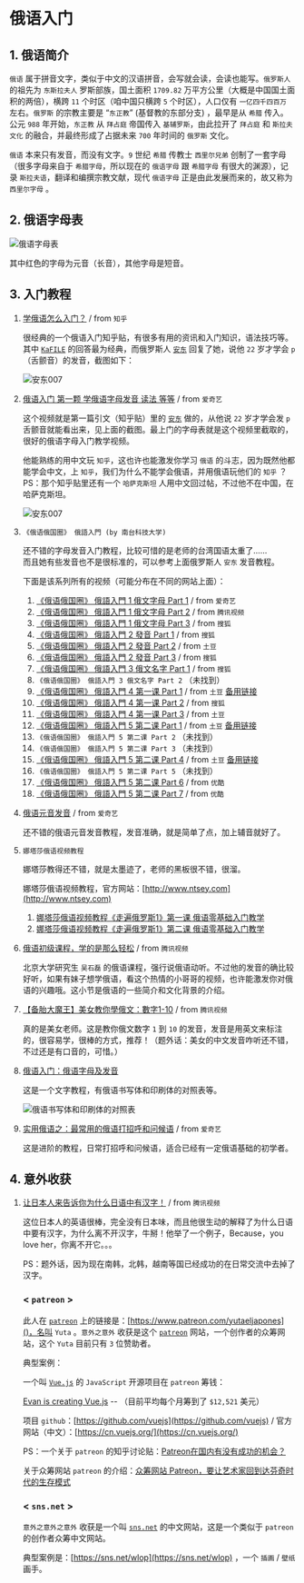 
# 俄语入门 #

## 1. 俄语简介 ##

`俄语` 属于拼音文字，类似于中文的汉语拼音，会写就会读，会读也能写。`俄罗斯人` 的祖先为 `东斯拉夫人` 罗斯部族，国土面积 `1709.82` 万平方公里（大概是中国国土面积的两倍），横跨 `11` 个时区（咱中国只横跨 `5` 个时区），人口仅有 `一亿四千四百万` 左右。`俄罗斯` 的宗教主要是 “`东正教`” (基督教的东部分支) ，最早是从 `希腊` 传入。公元 `988` 年开始，`东正教` 从 `拜占庭` 帝国传入 `基辅罗斯`，由此拉开了 `拜占庭` 和 `斯拉夫文化` 的融合，并最终形成了占据未来 `700` 年时间的 `俄罗斯` 文化。

`俄语` 本来只有发音，而没有文字。`9` 世纪 `希腊` 传教士 `西里尔兄弟` 创制了一套字母（很多字母来自于 `希腊字母`，所以现在的 `俄语字母` 跟 `希腊字母` 有很大的渊源），记录 `斯拉夫语`，翻译和编撰宗教文献，现代 `俄语字母` 正是由此发展而来的，故又称为 `西里尔字母` 。

## 2. 俄语字母表 ##

![俄语字母表](./images/russian-alphabet.png)

其中红色的字母为元音（长音），其他字母是短音。

## 3. 入门教程 ##

1. [学俄语怎么入门？](https://www.zhihu.com/question/19981414) / from `知乎`

    很经典的一个俄语入门知乎贴，有很多有用的资讯和入门知识，语法技巧等。其中 [`KaFILE`](https://www.zhihu.com/people/kafile) 的回答最为经典，而俄罗斯人 [`安东`](https://www.zhihu.com/people/an-dong-007) 回复了她，说他 `22` 岁才学会 `p` （舌颤音）的发音，截图如下：

    ![安东007](./images/an-dong-007.png)

2. [俄语入门 第一颗 学俄语字母发音 读法 等等](http://www.iqiyi.com/w_19rs2e4l0x.html) / from `爱奇艺`

    这个视频就是第一篇引文（知乎贴）里的 [`安东`](https://www.zhihu.com/people/an-dong-007) 做的，从他说 `22` 岁才学会发 `p` 舌颤音就能看出来，见上面的截图。最上门的字母表就是这个视频里截取的，很好的俄语字母入门教学视频。

    他能熟练的用中文玩 `知乎`，这也许也能激发你学习 `俄语` 的斗志，因为既然他都能学会中文，上 `知乎`，我们为什么不能学会俄语，并用俄语玩他们的 `知乎` ？PS：那个知乎贴里还有一个 `哈萨克斯坦` 人用中文回过帖，不过他不在中国，在哈萨克斯坦。

    ![安东007](./images/an-dong-007-zhihu.png)

3. `《俄语俄国圈》 俄語入門 (by 南台科技大学)`

    还不错的字母发音入门教程，比较可惜的是老师的台湾国语太重了……<br/>
    而且她有些发音也不是很标准的，可以参考上面俄罗斯人 `安东` 发音教程。

    下面是该系列所有的视频（可能分布在不同的网站上面）：

    1) [《俄语俄国圈》 俄語入門 1 俄文字母 Part 1](http://www.iqiyi.com/w_19rrxqehm9.html) / from `爱奇艺`
    2) [《俄语俄国圈》 俄語入門 1 俄文字母 Part 2](https://v.qq.com/x/page/y0148741u52.html) / from `腾讯视频`
    3) [《俄语俄国圈》 俄語入門 1 俄文字母 Part 3](http://my.tv.sohu.com/us/237244835/76556814.shtml) / from `搜狐`
    4) [《俄语俄国圈》 俄語入門 2 發音 Part 1](http://my.tv.sohu.com/us/237244835/76557013.shtml) / from `搜狐`
    5) [《俄语俄国圈》 俄語入門 2 發音 Part 2](http://video.tudou.com/v/XMjMzNzIwMzA5Ng==.html) / from `土豆`
    6) [《俄语俄国圈》 俄語入門 2 發音 Part 3](http://my.tv.sohu.com/us/237244835/76557019.shtml) / from `搜狐`
    7) [《俄语俄国圈》 俄語入門 3 俄文名字 Part 1](http://my.tv.sohu.com/us/237244835/76557538.shtml) / from `搜狐`
    8) `《俄语俄国圈》 俄語入門 3 俄文名字 Part 2` （未找到）
    9) [《俄语俄国圈》 俄語入門 4 第一课 Part 1](http://new-play.tudou.com/v/584300952.html?) / from `土豆` [备用链接](http://video.tudou.com/v/XMjMzNzIwMzgwOA==.html)
    10) [《俄语俄国圈》 俄語入門 4 第一课 Part 2](http://my.tv.sohu.com/us/237244835/76557786.shtml) / from `搜狐`
    11) [《俄语俄国圈》 俄語入門 4 第一课 Part 3](http://video.tudou.com/v/XMjMzNzIwNzk4OA==.html) / from `土豆`
    12) [《俄语俄国圈》 俄語入門 5 第二课 Part 1](http://new-play.tudou.com/v/584302086.html?) / from `土豆` [备用链接](http://video.tudou.com/v/XMjMzNzIwODM0NA==.html)
    13) `《俄语俄国圈》 俄語入門 5 第二课 Part 2` （未找到）
    14) `《俄语俄国圈》 俄語入門 5 第二课 Part 3` （未找到）
    15) [《俄语俄国圈》 俄語入門 5 第二课 Part 4](http://new-play.tudou.com/v/584302407.html?) / from `土豆` [备用链接](http://video.tudou.com/v/XMjMzNzIwOTYyOA==.html)
    16) `《俄语俄国圈》 俄語入門 5 第二课 Part 5` （未找到）
    17) [《俄语俄国圈》 俄語入門 5 第二课 Part 6](http://v.youku.com/v_show/id_XOTA3MDYwMDgw.html) / from `优酷`
    18) [《俄语俄国圈》 俄語入門 5 第二课 Part 7](http://v.youku.com/v_show/id_XOTA3MTQwOTky.html?spm=a2h0k.8191407.0.0&from=s1.8-1-1.2) / from `优酷`

4. [俄语元音发音](http://www.iqiyi.com/w_19rudj8ood.html#vfrm=16-1-1-1) / from `爱奇艺`

    还不错的俄语元音发音教程，发音准确，就是简单了点，加上辅音就好了。

5. `娜塔莎俄语视频教程`

    娜塔莎教得还不错，就是太墨迹了，老师的黑板很不错，很溜。

    娜塔莎俄语视频教程，官方网站：[http://www.ntsey.com](http://www.ntsey.com)

    1. [娜塔莎俄语视频教程《走遍俄罗斯1》第一课 俄语零基础入门教学](http://v.youku.com/v_show/id_XMTMzODQ1MDc2OA==.html?spm=a2h0j.8191423.module_basic_relation.5~5!2~5~5!17~5!2~1~3~A)
    2. [娜塔莎俄语视频教程《走遍俄罗斯1》第二课 俄语零基础入门教学](http://v.youku.com/v_show/id_XMTMzOTMwNDkwOA==.html?spm=a2h0j.8191423.module_basic_relation.5~5!2~5~5!3~5!2~1~3~A)

6. [俄语初级课程，学的是那么轻松](https://v.qq.com/x/page/v0342bhfx4z.html) / from `腾讯视频`

    北京大学研究生 `吴石磊` 的俄语课程，强行说俄语动听。不过他的发音的确比较好听，如果有妹子想学俄语，看这个热情的小哥哥的视频，也许能激发你对俄语的兴趣哦。这小节是俄语的一些简介和文化背景的介绍。

7. [【备胎大魔王】美女教你學俄文：數字1-10](https://v.qq.com/x/page/r05119uixdl.html) / from `腾讯视频`

    真的是美女老师。这是教你俄文数字 `1` 到 `10` 的发音，发音是用英文来标注的，很容易学，很棒的方式，推荐！（题外话：美女的中文发音咋听还不错，不过还是有口音的，可惜。）

8. [俄语入门：俄语字母及发音](https://ru.hujiang.com/new/p590586/)

    这是一个文字教程，有俄语书写体和印刷体的对照表等。

    ![俄语书写体和印刷体的对照表](./images/alphabet.png)

9. [实用俄语之：最常用的俄语打招呼和问候语](http://www.iqiyi.com/w_19rta7pxah.html) / from `爱奇艺`

    这是进阶的教程，日常打招呼和问候语，适合已经有一定俄语基础的初学者。

## 4. 意外收获 ##

1. [让日本人来告诉你为什么日语中有汉字！](https://v.qq.com/x/page/i0352tk1oc3.html) / from `腾讯视频`

    这位日本人的英语很棒，完全没有日本味，而且他很生动的解释了为什么日语中要有汉字，为什么离不开汉字，牛掰！他举了一个例子，Because，you love her，你离不开它。。。

    PS：题外话，因为现在南韩，北韩，越南等国已经成功的在日常交流中去掉了汉字。

    ### < `patreon` > ###

    此人在 [`patreon`](https://www.patreon.com) 上的链接是：[https://www.patreon.com/yutaeljapones]()，名叫 `Yuta` 。`意外之意外` 收获是这个 [`patreon`](https://www.patreon.com) 网站，一个创作者的众筹网站，这个 `Yuta` 目前只有 `3` 位赞助者。

    典型案例：

    一个叫 [`Vue.js`](https://github.com/vuejs) 的 `JavaScript` 开源项目在 `patreon` 筹钱：

    [Evan is creating Vue.js](https://www.patreon.com/evanyou) -- （目前平均每个月筹到了 `$12,521` 美元）

    项目 `github`：[https://github.com/vuejs](https://github.com/vuejs) / 官方网站（中文）：[https://cn.vuejs.org/](https://cn.vuejs.org/)

    PS：一个关于 `patreon` 的知乎讨论贴：[Patreon在国内有没有成功的机会？](https://www.zhihu.com/question/28411429)

    关于众筹网站 `patreon` 的介绍：[众筹网站 Patreon，要让艺术家回到达芬奇时代的生存模式](http://www.pingwest.com/demo/patreon-offers-you-a-good-way-to-make-money/)

    ### < `sns.net` > ###

    `意外之意外之意外` 收获是一个叫 [`sns.net`](https://sns.net) 的中文网站，这是一个类似于 `patreon` 的创作者众筹中文网站。

    典型案例是：[https://sns.net/wlop](https://sns.net/wlop) ，一个 `插画` / `壁纸` 画手。
